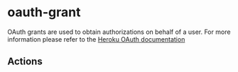 # oauth-grant

OAuth grants are used to obtain authorizations on behalf of a user. For more information please refer to the [Heroku OAuth documentation](https://devcenter.heroku.com/articles/oauth)

## Actions

